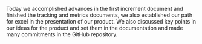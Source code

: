 Today we accomplished advances in the first increment document and finished the tracking and metrics documents, we also established our 
path for excel in the presentation of our product. We also discussed key points in our ideas for the product and set them in the documentation
and made many commitments in the GitHub repository.
